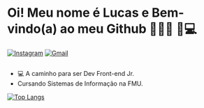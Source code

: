 # Oi! Meu nome é Lucas e Bem-vindo(a) ao meu Github  👨🏾‍💻 🚀💻

<div>
  <a href="https://www.instagram.com/lucas_mumbarra" target="_blank"><img src="https://img.shields.io/badge/-Instagram-E4405F?style=flat&logo=instagram&logoColor=white" alt="Instagram" /></a>
  <a href="mailto: lucassantosm.2014@gmail.com"><img src="https://img.shields.io/badge/Gmail-red?style=flat&logo=Gmail&logoColor=white" alt="Gmail" /></a>
</div>

##

<ul>
  <li>💻 A caminho para ser Dev Front-end Jr.</li>
  <li>Cursando Sistemas de Informação na FMU.</li>
</ul>


[![Top Langs](https://github-readme-stats.vercel.app/api/top-langs/?username=lucasmumbarra&layout=compact@&theme=dracula&border_radius=15)](https://github.com/anuraghazra/github-readme-stats)
